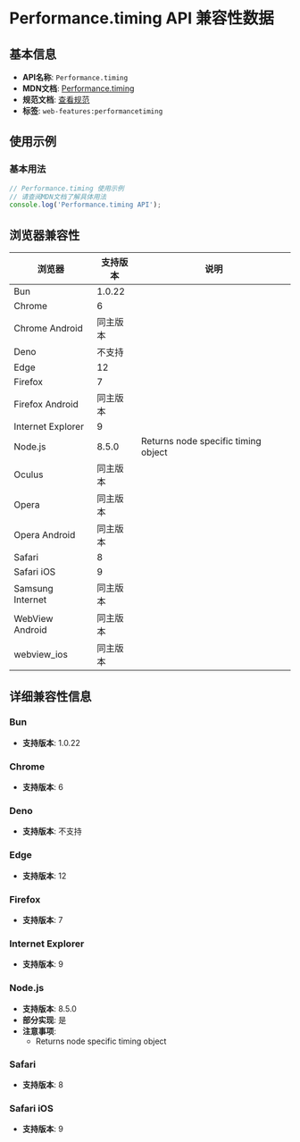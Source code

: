 # Performance.timing API 兼容性数据

## 基本信息

- **API名称**: `Performance.timing`
- **MDN文档**: [Performance.timing](https://developer.mozilla.org/docs/Web/API/Performance/timing)
- **规范文档**: [查看规范](https://w3c.github.io/navigation-timing/#dom-performance-timing)
- **标签**: `web-features:performancetiming`

## 使用示例

### 基本用法

```javascript
// Performance.timing 使用示例
// 请查阅MDN文档了解具体用法
console.log('Performance.timing API');
```

## 浏览器兼容性

| 浏览器 | 支持版本 | 说明 |
|--------|----------|------|
| Bun | 1.0.22 |  |
| Chrome | 6 |  |
| Chrome Android | 同主版本 |  |
| Deno | 不支持 |  |
| Edge | 12 |  |
| Firefox | 7 |  |
| Firefox Android | 同主版本 |  |
| Internet Explorer | 9 |  |
| Node.js | 8.5.0 | Returns node specific timing object |
| Oculus | 同主版本 |  |
| Opera | 同主版本 |  |
| Opera Android | 同主版本 |  |
| Safari | 8 |  |
| Safari iOS | 9 |  |
| Samsung Internet | 同主版本 |  |
| WebView Android | 同主版本 |  |
| webview_ios | 同主版本 |  |

## 详细兼容性信息

### Bun

- **支持版本**: 1.0.22

### Chrome

- **支持版本**: 6

### Deno

- **支持版本**: 不支持

### Edge

- **支持版本**: 12

### Firefox

- **支持版本**: 7

### Internet Explorer

- **支持版本**: 9

### Node.js

- **支持版本**: 8.5.0
- **部分实现**: 是
- **注意事项**:
  - Returns node specific timing object

### Safari

- **支持版本**: 8

### Safari iOS

- **支持版本**: 9

